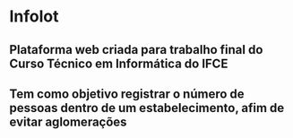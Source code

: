 # Infolot
## Plataforma web criada para trabalho final do Curso Técnico em Informática do IFCE
## Tem como objetivo registrar o número de pessoas dentro de um estabelecimento, afim de evitar aglomerações
